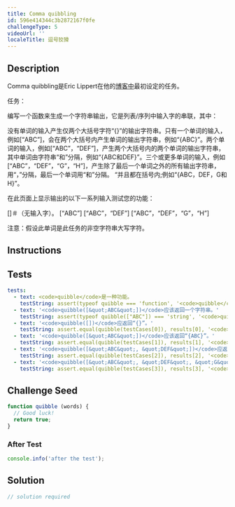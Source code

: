```yaml
---
title: Comma quibbling
id: 596e414344c3b2872167f0fe
challengeType: 5
videoUrl: ''
localeTitle: 逗号狡猾
---
```


## Description
<section id="description"><p> Comma quibbling是Eric Lippert在他的<a href="http://blogs.msdn.com/b/ericlippert/archive/2009/04/15/comma-quibbling.aspx" title="链接：http：//blogs.msdn.com/b/ericlippert/archive/2009/04/15/comma-quibbling.aspx">博客中</a>最初设定的任务。 </p>任务： <p>编写一个函数来生成一个字符串输出，它是列表/序列中输入字的串联，其中： </p>没有单词的输入产生仅两个大括号字符“{}”的输出字符串。只有一个单词的输入，例如[“ABC”]，会在两个大括号内产生单词的输出字符串，例如“{ABC}”。两个单词的输入，例如[“ABC”，“DEF”]，产生两个大括号内的两个单词的输出字符串，其中单词由字符串“和”分隔，例如“{ABC和DEF}”。三个或更多单词的输入，例如[“ABC”，“DEF”，“G”，“H”]，产生除了最后一个单词之外的所有输出字符串，用“，”分隔，最后一个单词用“和”分隔。 “并且都在括号内;例如“{ABC，DEF，G和H}”。 <p>在此页面上显示输出的以下一系列输入测试您的功能： </p> []＃（无输入字）。 [“ABC”] [“ABC”，“DEF”] [“ABC”，“DEF”，“G”，“H”] <p>注意：假设此单词是此任务的非空字符串大写字符。 </p></section>

## Instructions
<section id="instructions">
</section>

## Tests
<section id='tests'>

```yml
tests:
  - text: <code>quibble</code>是一种功能。
    testString: assert(typeof quibble === 'function', '<code>quibble</code> is a function.');
  - text: '<code>quibble([&quot;ABC&quot;])</code>应该返回一个字符串。'
    testString: assert(typeof quibble(["ABC"]) === 'string', '<code>quibble(["ABC"])</code> should return a string.');
  - text: '<code>quibble([])</code>应返回“{}”。'
    testString: assert.equal(quibble(testCases[0]), results[0], '<code>quibble([])</code> should return "{}".');
  - text: '<code>quibble([&quot;ABC&quot;])</code>应该返回“{ABC}”。'
    testString: assert.equal(quibble(testCases[1]), results[1], '<code>quibble(["ABC"])</code> should return "{ABC}".');
  - text: '<code>quibble([&quot;ABC&quot;, &quot;DEF&quot;])</code>应返回“{ABC和DEF}”。'
    testString: assert.equal(quibble(testCases[2]), results[2], '<code>quibble(["ABC", "DEF"])</code> should return "{ABC and DEF}".');
  - text: '<code>quibble([&quot;ABC&quot;, &quot;DEF&quot;, &quot;G&quot;, &quot;H&quot;])</code>应返回“{ABC，DEF，G和H}”。'
    testString: assert.equal(quibble(testCases[3]), results[3], '<code>quibble(["ABC", "DEF", "G", "H"])</code> should return "{ABC,DEF,G and H}".');

```

</section>

## Challenge Seed
<section id='challengeSeed'>

<div id='js-seed'>

```js
function quibble (words) {
  // Good luck!
  return true;
}

```

</div>


### After Test
<div id='js-teardown'>

```js
console.info('after the test');
```

</div>

</section>

## Solution
<section id='solution'>

```js
// solution required
```
</section>
